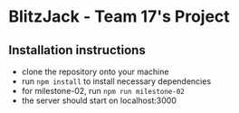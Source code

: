 # BlitzJack - Team 17's Project

## Installation instructions
- clone the repository onto your machine
- run `npm install` to install necessary dependencies
- for milestone-02, run `npm run milestone-02`
- the server should start on localhost:3000

